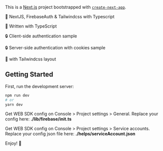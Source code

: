 This is a [Next.js](https://nextjs.org/) project bootstrapped with [`create-next-app`](https://github.com/vercel/next.js/tree/canary/packages/create-next-app).

🚀 NextJS, FirebaseAuth & Tailwindcss with Typescript

📝 Written with TypeScript

🔒 Client-side authentication sample

🔒 Server-side authentication with cookies sample

🦚 with Tailwindcss layout

## Getting Started

First, run the development server:

```bash
npm run dev
# or
yarn dev
```

Get WEB SDK config on Console > Project settings > General.
Replace your config here: **./lib/firebase/init.ts**

Get WEB SDK config on Console > Project settings > Service accounts.
Replace your config json file here: **./helps/serviceAccount.json**

Enjoy! 🤘